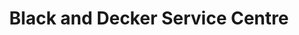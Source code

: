 ---
title: "Black and Decker Service Centre"
url: /karachi/black-and-decker-service-centre/
shop: Elektronik
---